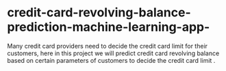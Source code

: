 # credit-card-revolving-balance-prediction-machine-learning-app-
Many credit card providers need to decide the credit card limit for their customers, here in this project we will predict credit card revolving balance based on certain parameters of customers to decide the credit card limit .
